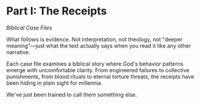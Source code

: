 # Part I: The Receipts

*Biblical Case Files*

What follows is evidence. Not interpretation, not theology, not "deeper meaning"—just what the text actually says when you read it like any other narrative. 

Each case file examines a biblical story where God's behavior patterns emerge with uncomfortable clarity. From engineered failures to collective punishments, from blood rituals to eternal torture threats, the receipts have been hiding in plain sight for millennia.

We've just been trained to call them something else.
